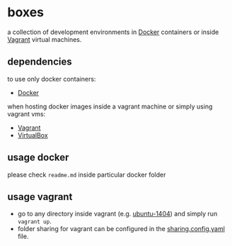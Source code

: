 boxes
======
a collection of development environments in [Docker](https://www.docker.com/) containers or inside [Vagrant](https://www.vagrantup.com/) virtual machines.

## dependencies
to use only docker containers:
- [Docker](https://www.docker.com/)

when hosting docker images inside a vagrant machine or simply using vagrant vms:
- [Vagrant](https://www.vagrantup.com/downloads.html)
- [VirtualBox](https://www.virtualbox.org/wiki/Downloads)

## usage docker
please check ```readme.md``` inside particular docker folder

## usage vagrant
- go to any directory inside vagrant (e.g. [ubuntu-1404](https://github.com/harmishhk/boxes/tree/master/vagrant/ubuntu-1404)) and simply run `vagrant up`.
- folder sharing for vagrant can be configured in the [sharing.config.yaml](https://github.com/harmishhk/boxes/blob/master/vagrant/sharing.config.yaml) file.
